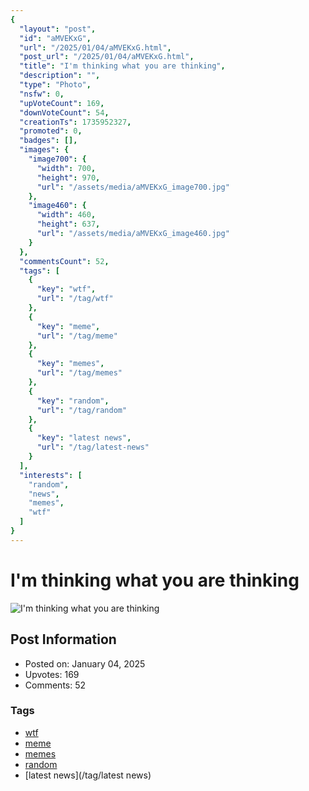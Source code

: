 ```yaml
---
{
  "layout": "post",
  "id": "aMVEKxG",
  "url": "/2025/01/04/aMVEKxG.html",
  "post_url": "/2025/01/04/aMVEKxG.html",
  "title": "I'm thinking what you are thinking",
  "description": "",
  "type": "Photo",
  "nsfw": 0,
  "upVoteCount": 169,
  "downVoteCount": 54,
  "creationTs": 1735952327,
  "promoted": 0,
  "badges": [],
  "images": {
    "image700": {
      "width": 700,
      "height": 970,
      "url": "/assets/media/aMVEKxG_image700.jpg"
    },
    "image460": {
      "width": 460,
      "height": 637,
      "url": "/assets/media/aMVEKxG_image460.jpg"
    }
  },
  "commentsCount": 52,
  "tags": [
    {
      "key": "wtf",
      "url": "/tag/wtf"
    },
    {
      "key": "meme",
      "url": "/tag/meme"
    },
    {
      "key": "memes",
      "url": "/tag/memes"
    },
    {
      "key": "random",
      "url": "/tag/random"
    },
    {
      "key": "latest news",
      "url": "/tag/latest-news"
    }
  ],
  "interests": [
    "random",
    "news",
    "memes",
    "wtf"
  ]
}
---
```


# I'm thinking what you are thinking

![I'm thinking what you are thinking](/assets/media/aMVEKxG_image700.jpg)

## Post Information

- Posted on: January 04, 2025
- Upvotes: 169
- Comments: 52

### Tags

- [wtf](/tag/wtf)
- [meme](/tag/meme)
- [memes](/tag/memes)
- [random](/tag/random)
- [latest news](/tag/latest news)
